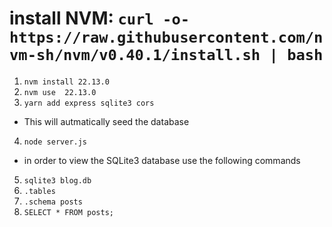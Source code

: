 # install NVM: `curl -o- https://raw.githubusercontent.com/nvm-sh/nvm/v0.40.1/install.sh | bash`
1. `nvm install 22.13.0`
2. `nvm use  22.13.0`
3. `yarn add express sqlite3 cors`
- This will autmatically seed the database
4. `node server.js`
- in order to view the SQLite3 database use the following commands
5. `sqlite3 blog.db`
6. `.tables`
7. `.schema posts`
8. `SELECT * FROM posts;`